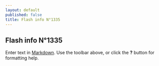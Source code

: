```yaml
---
layout: default
published: false
title: Flash info N°1335
---
```


## Flash info N°1335

Enter text in [Markdown](http://daringfireball.net/projects/markdown/). Use the toolbar above, or click the **?** button for formatting help.